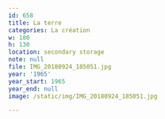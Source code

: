 ```yaml
---
id: 658
title: La terre
categories: La création
w: 180
h: 130
location: secondary storage
note: null
file: IMG_20180924_185051.jpg
year: '1965'
year_start: 1965
year_end: null
image: /static/img/IMG_20180924_185051.jpg

---
```

